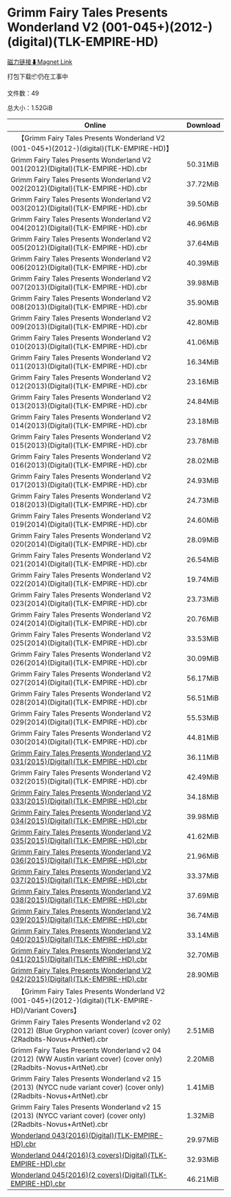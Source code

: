 # Grimm Fairy Tales Presents Wonderland V2 (001-045+)(2012-)(digital)(TLK-EMPIRE-HD)

[磁力链接⬇Magnet Link](magnet:?xt=urn:btih:d019a344a11cd43fc71bb562e0c0c17a153e1f36&dn=Grimm%20Fairy%20Tales%20Presents%20Wonderland%20V2%20%28001-045%2B%29%282012-%29%28digital%29%28TLK-EMPIRE-HD%29)

打包下载📦仍在工事中

文件数：49

总大小：1.52GiB

Online | Download
--- | ---
&emsp;【Grimm Fairy Tales Presents Wonderland V2 (001-045+)(2012-)(digital)(TLK-EMPIRE-HD)】 | 
Grimm Fairy Tales Presents Wonderland V2 001(2012)(Digital)(TLK-EMPIRE-HD).cbr | 50.31MiB
Grimm Fairy Tales Presents Wonderland V2 002(2012)(Digital)(TLK-EMPIRE-HD).cbr | 37.72MiB
Grimm Fairy Tales Presents Wonderland V2 003(2012)(Digital)(TLK-EMPIRE-HD).cbr | 39.50MiB
Grimm Fairy Tales Presents Wonderland V2 004(2012)(Digital)(TLK-EMPIRE-HD).cbr | 46.96MiB
Grimm Fairy Tales Presents Wonderland V2 005(2012)(Digital)(TLK-EMPIRE-HD).cbr | 37.64MiB
Grimm Fairy Tales Presents Wonderland V2 006(2012)(Digital)(TLK-EMPIRE-HD).cbr | 40.39MiB
Grimm Fairy Tales Presents Wonderland V2 007(2013)(Digital)(TLK-EMPIRE-HD).cbr | 39.98MiB
Grimm Fairy Tales Presents Wonderland V2 008(2013)(Digital)(TLK-EMPIRE-HD).cbr | 35.90MiB
Grimm Fairy Tales Presents Wonderland V2 009(2013)(Digital)(TLK-EMPIRE-HD).cbr | 42.80MiB
Grimm Fairy Tales Presents Wonderland V2 010(2013)(Digital)(TLK-EMPIRE-HD).cbr | 41.06MiB
Grimm Fairy Tales Presents Wonderland V2 011(2013)(Digital)(TLK-EMPIRE-HD).cbr | 16.34MiB
Grimm Fairy Tales Presents Wonderland V2 012(2013)(Digital)(TLK-EMPIRE-HD).cbr | 23.16MiB
Grimm Fairy Tales Presents Wonderland V2 013(2013)(Digital)(TLK-EMPIRE-HD).cbr | 24.84MiB
Grimm Fairy Tales Presents Wonderland V2 014(2013)(Digital)(TLK-EMPIRE-HD).cbr | 23.18MiB
Grimm Fairy Tales Presents Wonderland V2 015(2013)(Digital)(TLK-EMPIRE-HD).cbr | 23.78MiB
Grimm Fairy Tales Presents Wonderland V2 016(2013)(Digital)(TLK-EMPIRE-HD).cbr | 28.02MiB
Grimm Fairy Tales Presents Wonderland V2 017(2013)(Digital)(TLK-EMPIRE-HD).cbr | 24.93MiB
Grimm Fairy Tales Presents Wonderland V2 018(2013)(Digital)(TLK-EMPIRE-HD).cbr | 24.73MiB
Grimm Fairy Tales Presents Wonderland V2 019(2014)(Digital)(TLK-EMPIRE-HD).cbr | 24.60MiB
Grimm Fairy Tales Presents Wonderland V2 020(2014)(Digital)(TLK-EMPIRE-HD).cbr | 28.09MiB
Grimm Fairy Tales Presents Wonderland V2 021(2014)(Digital)(TLK-EMPIRE-HD).cbr | 26.54MiB
Grimm Fairy Tales Presents Wonderland V2 022(2014)(Digital)(TLK-EMPIRE-HD).cbr | 19.74MiB
Grimm Fairy Tales Presents Wonderland V2 023(2014)(Digital)(TLK-EMPIRE-HD).cbr | 23.73MiB
Grimm Fairy Tales Presents Wonderland V2 024(2014)(Digital)(TLK-EMPIRE-HD).cbr | 20.76MiB
Grimm Fairy Tales Presents Wonderland V2 025(2014)(Digital)(TLK-EMPIRE-HD).cbr | 33.53MiB
Grimm Fairy Tales Presents Wonderland V2 026(2014)(Digital)(TLK-EMPIRE-HD).cbr | 30.09MiB
Grimm Fairy Tales Presents Wonderland V2 027(2014)(Digital)(TLK-EMPIRE-HD).cbr | 56.17MiB
Grimm Fairy Tales Presents Wonderland V2 028(2014)(Digital)(TLK-EMPIRE-HD).cbr | 56.51MiB
Grimm Fairy Tales Presents Wonderland V2 029(2014)(Digital)(TLK-EMPIRE-HD).cbr | 55.53MiB
Grimm Fairy Tales Presents Wonderland V2 030(2014)(Digital)(TLK-EMPIRE-HD).cbr | 44.81MiB
[Grimm Fairy Tales Presents Wonderland V2 031(2015)(Digital)(TLK-EMPIRE-HD).cbr](https://github.com/alicewish/markdown/blob/master/comic/Grimm-Fairy-Tales-Presents-Wonderland-V2-031-2015-Digital-TLK-EMPIRE-HD-cbr.md) | 36.11MiB
Grimm Fairy Tales Presents Wonderland V2 032(2015)(Digital)(TLK-EMPIRE-HD).cbr | 42.49MiB
[Grimm Fairy Tales Presents Wonderland V2 033(2015)(Digital)(TLK-EMPIRE-HD).cbr](https://github.com/alicewish/markdown/blob/master/comic/Grimm-Fairy-Tales-Presents-Wonderland-V2-033-2015-Digital-TLK-EMPIRE-HD-cbr.md) | 34.18MiB
[Grimm Fairy Tales Presents Wonderland V2 034(2015)(Digital)(TLK-EMPIRE-HD).cbr](https://github.com/alicewish/markdown/blob/master/comic/Grimm-Fairy-Tales-Presents-Wonderland-V2-034-2015-Digital-TLK-EMPIRE-HD-cbr.md) | 39.98MiB
[Grimm Fairy Tales Presents Wonderland V2 035(2015)(Digital)(TLK-EMPIRE-HD).cbr](https://github.com/alicewish/markdown/blob/master/comic/Grimm-Fairy-Tales-Presents-Wonderland-V2-035-2015-Digital-TLK-EMPIRE-HD-cbr.md) | 41.62MiB
[Grimm Fairy Tales Presents Wonderland V2 036(2015)(Digital)(TLK-EMPIRE-HD).cbr](https://github.com/alicewish/markdown/blob/master/comic/Grimm-Fairy-Tales-Presents-Wonderland-V2-036-2015-Digital-TLK-EMPIRE-HD-cbr.md) | 21.96MiB
[Grimm Fairy Tales Presents Wonderland V2 037(2015)(Digital)(TLK-EMPIRE-HD).cbr](https://github.com/alicewish/markdown/blob/master/comic/Grimm-Fairy-Tales-Presents-Wonderland-V2-037-2015-Digital-TLK-EMPIRE-HD-cbr.md) | 33.37MiB
[Grimm Fairy Tales Presents Wonderland V2 038(2015)(Digital)(TLK-EMPIRE-HD).cbr](https://github.com/alicewish/markdown/blob/master/comic/Grimm-Fairy-Tales-Presents-Wonderland-V2-038-2015-Digital-TLK-EMPIRE-HD-cbr.md) | 37.69MiB
[Grimm Fairy Tales Presents Wonderland V2 039(2015)(Digital)(TLK-EMPIRE-HD).cbr](https://github.com/alicewish/markdown/blob/master/comic/Grimm-Fairy-Tales-Presents-Wonderland-V2-039-2015-Digital-TLK-EMPIRE-HD-cbr.md) | 36.74MiB
[Grimm Fairy Tales Presents Wonderland V2 040(2015)(Digital)(TLK-EMPIRE-HD).cbr](https://github.com/alicewish/markdown/blob/master/comic/Grimm-Fairy-Tales-Presents-Wonderland-V2-040-2015-Digital-TLK-EMPIRE-HD-cbr.md) | 33.14MiB
[Grimm Fairy Tales Presents Wonderland V2 041(2015)(Digital)(TLK-EMPIRE-HD).cbr](https://github.com/alicewish/markdown/blob/master/comic/Grimm-Fairy-Tales-Presents-Wonderland-V2-041-2015-Digital-TLK-EMPIRE-HD-cbr.md) | 32.70MiB
[Grimm Fairy Tales Presents Wonderland V2 042(2015)(Digital)(TLK-EMPIRE-HD).cbr](https://github.com/alicewish/markdown/blob/master/comic/Grimm-Fairy-Tales-Presents-Wonderland-V2-042-2015-Digital-TLK-EMPIRE-HD-cbr.md) | 28.90MiB
&emsp;【Grimm Fairy Tales Presents Wonderland V2 (001-045+)(2012-)(digital)(TLK-EMPIRE-HD)/Variant Covers】 | 
Grimm Fairy Tales Presents Wonderland v2 02 (2012) (Blue Gryphon variant cover) (cover only) (2Radbits-Novus+ArtNet).cbr | 2.51MiB
Grimm Fairy Tales Presents Wonderland v2 04 (2012) (WW Austin variant cover) (cover only) (2Radbits-Novus+ArtNet).cbr | 2.20MiB
Grimm Fairy Tales Presents Wonderland v2 15 (2013) (NYCC nude variant cover) (cover only) (2Radbits-Novus+ArtNet).cbr | 1.41MiB
Grimm Fairy Tales Presents Wonderland v2 15 (2013) (NYCC variant cover) (cover only) (2Radbits-Novus+ArtNet).cbr | 1.32MiB
[Wonderland 043(2016)(Digital)(TLK-EMPIRE-HD).cbr](https://github.com/alicewish/markdown/blob/master/comic/Wonderland-043-2016-Digital-TLK-EMPIRE-HD-cbr.md) | 29.97MiB
[Wonderland 044(2016)(3 covers)(Digital)(TLK-EMPIRE-HD).cbr](https://github.com/alicewish/markdown/blob/master/comic/Wonderland-044-2016-3-covers-Digital-TLK-EMPIRE-HD-cbr.md) | 32.93MiB
[Wonderland 045(2016)(2 covers)(Digital)(TLK-EMPIRE-HD).cbr](https://github.com/alicewish/markdown/blob/master/comic/Wonderland-045-2016-2-covers-Digital-TLK-EMPIRE-HD-cbr.md) | 46.21MiB